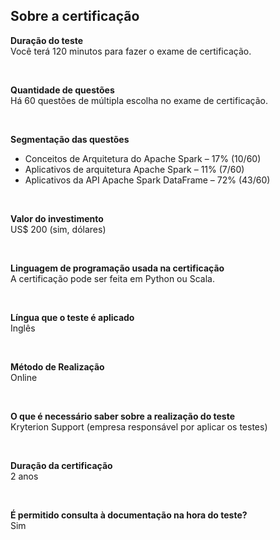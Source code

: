 ## Sobre a certificação

<div style="text-align: justify">

**Duração do teste**<br />
Você terá 120 minutos para fazer o exame de certificação.

<br />

**Quantidade de questões**<br />
Há 60 questões de múltipla escolha no exame de certificação.

<br />

**Segmentação das questões**<br />
- Conceitos de Arquitetura do Apache Spark – 17% (10/60)
- Aplicativos de arquitetura Apache Spark – 11% (7/60)
- Aplicativos da API Apache Spark DataFrame – 72% (43/60)

<br />

**Valor do investimento**<br />
US$ 200 (sim, dólares)

<br />

**Linguagem de programação usada na certificação**<br />
A certificação pode ser feita em Python ou Scala.

<br />

**Língua que o teste é aplicado**<br />
Inglês

<br />

**Método de Realização**<br />
Online

<br />

**O que é necessário saber sobre a realização do teste**<br />
Kryterion Support (empresa responsável por aplicar os testes)

<br />

**Duração da certificação**<br />
2 anos

<br />

**É permitido consulta à documentação na hora do teste?**<br />
Sim

</div>
